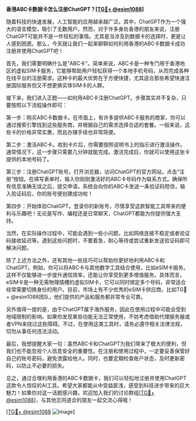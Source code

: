 **香港ABC卡数据卡怎么注册ChatGPT？[[TG💪+ @esim1088](https://t.me/s/esim1088)]**

随着科技的快速发展，人工智能的应用越来越广泛。其中，ChatGPT作为一个强大的语言模型，吸引了无数用户。然而，对于许多身处香港的朋友来说，注册ChatGPT可能并不是一件轻松的事情。尤其是当涉及到数据卡的选择时，更是让人感到困惑。那么，今天就让我们一起来聊聊如何利用香港的ABC卡数据卡成功注册并使用ChatGPT吧！

首先，我们需要明确什么是“ABC卡”。简单来说，ABC卡是一种专门用于香港地区的虚拟SIM卡服务，它能够帮助用户轻松获得一个本地手机号码，从而完成各种在线平台的注册需求。这种卡的最大优势在于方便快捷，尤其适合那些希望快速注册国际服务但又不想更换实体SIM卡的人群。

接下来，我们进入正题——如何用ABC卡注册ChatGPT。步骤其实并不复杂，只要按照以下流程操作即可：

第一步：购买ABC卡数据卡。在市面上，有许多提供ABC卡服务的商家，你可以通过搜索引擎找到这些服务商，并根据自己的需求选择合适的套餐。一般来说，这些卡的价格非常实惠，而且办理手续也非常简便。

第二步：激活ABC卡。收到卡片后，你需要按照说明书上的指示进行激活操作。通常情况下，这一步骤只需要几分钟就能完成。激活完成后，你就可以使用这张卡提供的本地号码了。

第三步：注册ChatGPT账号。打开浏览器，访问ChatGPT的官方网站，点击“注册”按钮。在填写表单时，输入你刚刚激活好的ABC卡号码作为联系方式。确保所有信息准确无误之后，提交申请。系统会向你的ABC卡发送一条验证码短信，输入验证码后，你的账号便创建成功啦！

第四步：开始体验ChatGPT。登录你的新账号，尽情享受这款智能工具带来的便利与乐趣吧！无论是写作、编程还是日常聊天，ChatGPT都能为你提供强大支持。

当然，在实际操作过程中，可能会遇到一些小问题，比如网络连接不稳定或者验证码接收延迟等。遇到这些问题时，不要着急，耐心等待或尝试重新发送验证码即可解决问题。

除了上述方法之外，还有其他一些技巧可以帮助你更好地利用ABC卡和ChatGPT。例如，你可以将ABC卡与其他数字工具结合使用，比如eSIM卡服务。这样不仅能够进一步提升通信效率，还能让你享受到更多增值服务。具体而言，eSIM卡是一种无需物理插槽的虚拟SIM卡，它可以同时绑定多个号码，非常适合经常需要切换身份的用户。目前，市场上有不少优秀的eSIM卡供应商，比如TG💪+ @esim1088团队，他们提供的产品和服务都非常专业可靠。

另外值得一提的是，由于ChatGPT属于海外服务，因此在使用过程中可能会受到地域限制的影响。如果你发现某些功能无法正常使用，不妨考虑借助代理服务器或者VPN来绕过这些障碍。不过，在使用这类工具时，请务必遵守相关法律法规，切勿从事任何违法活动。

最后，我想提醒大家一句：虽然ABC卡和ChatGPT为我们带来了极大的便利，但我们也不能忽视个人信息安全的重要性。在注册和使用过程中，一定要妥善保管好自己的账号密码，避免泄露给他人。同时，也要定期检查账户状态，及时更新密码，以防止不必要的损失。

总之，通过合理利用香港的ABC卡数据卡，我们可以轻松地注册并使用ChatGPT这款令人惊叹的AI工具。希望大家都能从中受益匪浅，感受到科技进步带来的巨大魅力！如果你对这一话题感兴趣，欢迎加入我们的讨论群组[[TG💪+ @esim1088](https://t.me/s/esim1088)]，与其他志同道合的朋友一起交流心得哦！

[[TG💪+ @esim1088](https://t.me/s/esim1088) ![Image](https://i.postimg.cc/4NQfJmqS/Snipaste-2025-05-13-00-14-12.png)]
